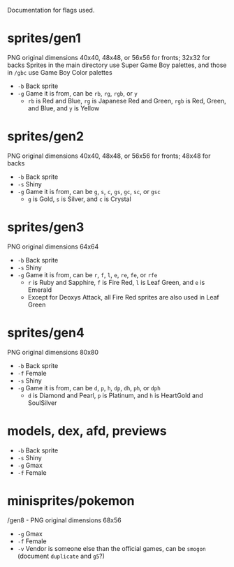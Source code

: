 
Documentation for flags used.

# sprites/gen1

PNG original dimensions 40x40, 48x48, or 56x56 for fronts; 32x32 for backs
Sprites in the main directory use Super Game Boy palettes, and those in `/gbc` use Game Boy Color palettes
- `-b` Back sprite
- `-g` Game it is from, can be `rb`, `rg`, `rgb`, or `y`
  - `rb` is Red and Blue, `rg` is Japanese Red and Green, `rgb` is Red, Green, and Blue, and `y` is Yellow

# sprites/gen2

PNG original dimensions 40x40, 48x48, or 56x56 for fronts; 48x48 for backs
- `-b` Back sprite
- `-s` Shiny
- `-g` Game it is from, can be `g`, `s`, `c`, `gs`, `gc`, `sc`, or `gsc`
  - `g` is Gold, `s` is Silver, and `c` is Crystal

# sprites/gen3

PNG original dimensions 64x64
- `-b` Back sprite
- `-s` Shiny
- `-g` Game it is from, can be `r`, `f`, `l`, `e`, `re`, `fe`, or `rfe`
  - `r` is Ruby and Sapphire, `f` is Fire Red, `l` is Leaf Green, and `e` is Emerald
  - Except for Deoxys Attack, all Fire Red sprites are also used in Leaf Green

# sprites/gen4

PNG original dimensions 80x80
- `-b` Back sprite
- `-f` Female
- `-s` Shiny
- `-g` Game it is from, can be `d`, `p`, `h`, `dp`, `dh`, `ph`, or `dph`
  - `d` is Diamond and Pearl, `p` is Platinum, and `h` is HeartGold and SoulSilver

# models, dex, afd, previews

- `-b` Back sprite
- `-s` Shiny
- `-g` Gmax
- `-f` Female

# minisprites/pokemon
/gen8 - PNG original dimensions 68x56
- `-g` Gmax
- `-f` Female
- `-v` Vendor is someone else than the official games, can be `smogon` (document `duplicate` and `g5`?)
